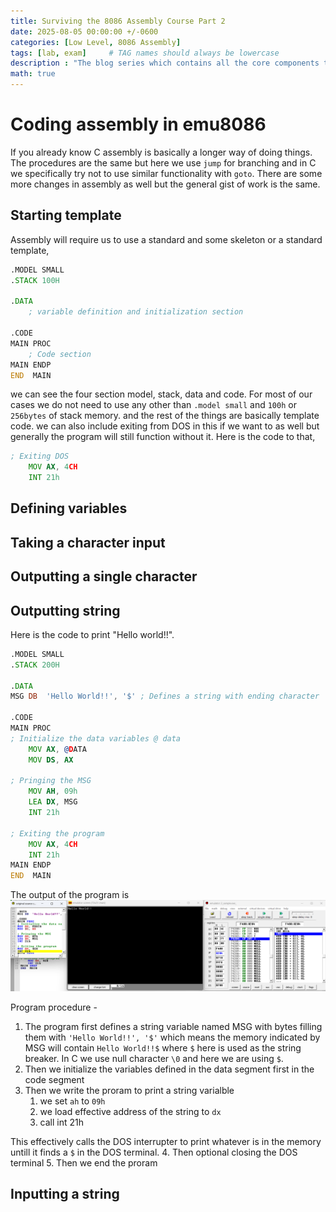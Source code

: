 ```yaml
---
title: Surviving the 8086 Assembly Course Part 2
date: 2025-08-05 00:00:00 +/-0600
categories: [Low Level, 8086 Assembly]
tags: [lab, exam]     # TAG names should always be lowercase
description : "The blog series which contains all the core components to know so that you can pass your 8086 assembly lab course"
math: true
---
```

# Coding assembly in emu8086
If you already know C assembly is basically a longer way of doing things. The procedures are the same but here we use `jump` for branching and in C we specifically try not to use similar functionality with `goto`. There are some more changes in assembly as well but the general gist of work is the same.
## Starting template
Assembly will require us to use a standard and some skeleton or a standard template, 
```asm
.MODEL SMALL
.STACK 100H 

.DATA
    ; variable definition and initialization section

.CODE
MAIN PROC
    ; Code section
MAIN ENDP
END  MAIN
```

we can see the four section model, stack, data and code. For most of our cases we do not need to use any other than `.model small` and `100h` or `256bytes` of stack memory. and the rest of the things are basically template code. we can also include exiting from DOS in this if we want to as well but generally the program will still function without it. Here is the code to that, 
```asm
; Exiting DOS
    MOV AX, 4CH
    INT 21h
```

## Defining variables
## Taking a character input
## Outputting a single character
## Outputting string
Here is the code to print "Hello world!!".
```asm
.MODEL SMALL
.STACK 200H 

.DATA 
MSG DB  'Hello World!!', '$' ; Defines a string with ending character

.CODE
MAIN PROC
; Initialize the data variables @ data
    MOV AX, @DATA
    MOV DS, AX

; Pringing the MSG
    MOV AH, 09h
    LEA DX, MSG
    INT 21h

; Exiting the program
    MOV AX, 4CH
    INT 21h
MAIN ENDP
END  MAIN
```
The output of the program is
![alt text](/assets/images/asm-hello-world.png)

Program procedure - 
1. The program first defines a string variable named MSG with bytes filling them with `'Hello World!!', '$'` which means the memory indicated by MSG will contain `Hello World!!$` where `$` here is used as the string breaker. In C we use null character `\0` and here we are using `$`. 
2. Then we initialize the variables defined in the data segment first in the code segment
3. Then we write the proram to print a string varialble
    1. we set `ah` to `09h`
    2. we load effective address of the string to `dx`
    3. call int 21h 

This effectively calls the DOS interrupter to print whatever is in the memory untill it finds a `$` in the DOS terminal.
4. Then optional closing the DOS terminal
5. Then we end the proram

## Inputting a string
